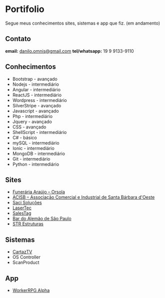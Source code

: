 # Portifolio

Segue meus conhecimentos sites, sistemas e app que fiz. (em andamento)

## Contato
**email:** danilo.omnis@gmail.com
**tel/whatsapp:** 19 9 9133-9110

## Conhecimentos
- Bootstrap - avançado
- Nodejs - intermediário
- Angular - intermediário
- ReactJS - intermediário
- Wordpress - intermediário
- SilverStripe - avançado
- Javascript - avançado
- Php - intermediário
- Jquery - avançado
- CSS - avançado
- ShellScript - intermediário
- C# - básico
- mySQL - intermediário
- Ionic - intermediário
- MongoDB - intermediário
- Git - intermediário
- Python - intermediário

## Sites
- [Funerária Araújo – Orsola](https://www.orsola.com.br/)
- [ACISB – Associação Comercial e Industrial de Santa Bárbara d'Oeste](https://www.acisbsbo.com.br/)
- [Saci Soluções](https://www.sacisolucoes.com.br/)
- [LaserTec](https://www.lasertec.ind.br/)
- [SalesTag](https://salestag.com.br/)
- [Bar do Alemão de São Paulo](https://www.bardoalemaosp.com.br/)
- [STR Estruturas](https://www.strestruturas.com.br/)

## Sistemas
- [CartazTV](https://cartaztv.com.br/)
- OS Controller
- ScanProduct

## App
- [WorkerRPG Alpha](https://play.google.com/store/apps/details?id=greed.workerrpg)